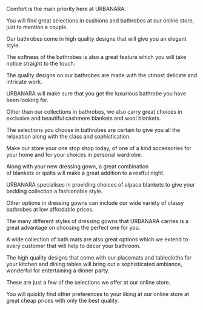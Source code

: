 Comfort is the main priority here at URBANARA.

You will find great selections in cushions and bathrobes at our online store, just to mention a couple.

Our bathrobes come in high quality designs that will give you an elegant style.

The softness of the bathrobes is also a great feature which you will take notice straight to the touch.

The quality designs on our bathrobes are made with the utmost delicate and intricate work.

URBANARA will make sure that you get the luxurious bathrobe you have been looking for.

Other than our collections in bathrobes, we also carry great choices in exclusive and beautiful cashmere blankets and wool blankets.

The selections you choose in bathrobes are certain to give you all the relaxation along with the class and sophistication.

Make our store your one stop shop today, of one of a kind accessories for your home and for your choices in personal wardrobe.

Along with your new dressing gown, a great combination of blankets or quilts will make a great addition to a restful night.

URBANARA specialises in providing choices of alpaca blankets to give your bedding collection a fashionable style.

Other options in dressing gowns can include our wide variety of classy bathrobes at low affordable prices.

The many different styles of dressing gowns that URBANARA carries is a great advantage on choosing the perfect one for you.

A wide collection of bath mats are also great options which we extend to every customer that will help to decor your bathroom.

The high quality designs that come with our placemats and tablecloths for your kitchen and dining tables will bring out a sophisticated ambiance, wonderful for entertaining a dinner party.

These are just a few of the selections we offer at our online store.

You will quickly find other preferences to your liking at our online store at great cheap prices with only the best quality.
